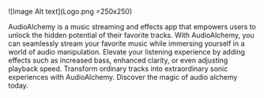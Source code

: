 ![Image Alt text](Logo.png =250x250)

AudioAlchemy is a music streaming and effects app that empowers users to unlock the hidden potential of their favorite tracks.
With AudioAlchemy, you can seamlessly stream your favorite music while immersing yourself in a world of audio manipulation. Elevate your listening experience by adding effects such as increased bass, enhanced clarity, or even adjusting playback speed. Transform ordinary tracks into extraordinary sonic experiences with AudioAlchemy.
Discover the magic of audio alchemy today.
